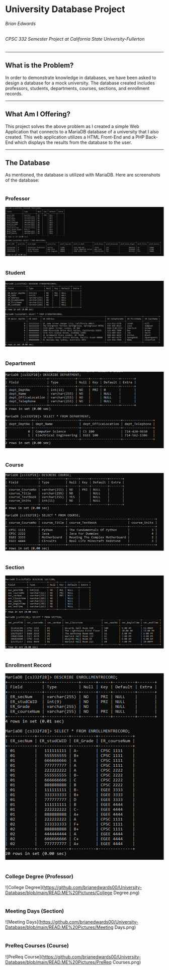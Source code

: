 # University Database Project
###### Brian Edwards
###### CPSC 332 Semester Project at California State University-Fullerton
---
## What is the Problem?
In order to demonstrate knowledge in databases, we have been asked to design a database for a mock university. The database created includes professors, students, departments, courses, sections, and enrollment records.

---
## What Am I Offering?
This project solves the above problem as I created a simple Web Application that connects to a MariaDB database of a university that I also created. This web application utilizes a HTML Front-End and a PHP Back-End which displays the results from the database to the user.

---
## The Database
As mentioned, the database is utilized with MariaDB. Here are screenshots of the database: <br/><br/>
### Professor
![Professor](https://github.com/brianedwards00/University-Database/blob/main/READ.ME%20Pictures/Professor.png)
<br/><br/>
### Student
![Student](https://github.com/brianedwards00/University-Database/blob/main/READ.ME%20Pictures/Student.png)
<br/><br/>
### Department
![Department](https://github.com/brianedwards00/University-Database/blob/main/READ.ME%20Pictures/Department.png)
<br/><br/>
### Course
![Course](https://github.com/brianedwards00/University-Database/blob/main/READ.ME%20Pictures/Course.png)
<br/><br/>
### Section
![Section](https://github.com/brianedwards00/University-Database/blob/main/READ.ME%20Pictures/Section.png)
<br/><br/>
### Enrollment Record
![Enrollment Record](https://github.com/brianedwards00/University-Database/blob/main/READ.ME%20Pictures/Enrollment.png)
<br/><br/>
### College Degree (Professor)
![College Degree](https://github.com/brianedwards00/University-Database/blob/main/READ.ME%20Pictures/College Degree.png)
<br/><br/>
### Meeting Days (Section)
![Meeting Days](https://github.com/brianedwards00/University-Database/blob/main/READ.ME%20Pictures/Meeting Days.png)
<br/><br/>
### PreReq Courses (Course)
![PreReq Course](https://github.com/brianedwards00/University-Database/blob/main/READ.ME%20Pictures/PreReq Courses.png)
